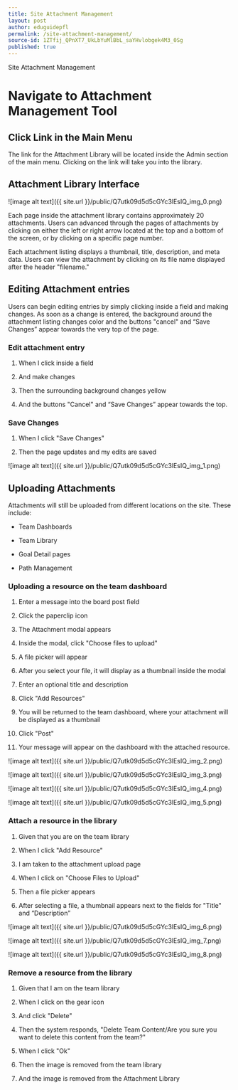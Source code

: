 ```yaml
---
title: Site Attachment Management
layout: post
author: eduguidepfl
permalink: /site-attachment-management/
source-id: 1ZTfij_QPnXT7_UkLbYuMlBbL_saYHvlobgek4M3_0Sg
published: true
---
```

Site Attachment Management

# Navigate to Attachment Management Tool

## Click Link in the Main Menu

The link for the Attachment Library will be located inside the Admin section of the main menu. Clicking on the link will take you into the library.

## Attachment Library Interface

![image alt text]({{ site.url }}/public/Q7utk09d5d5cGYc3lEsIQ_img_0.png)

Each page inside the attachment library contains approximately 20 attachments. Users can advanced through the pages of attachments by clicking on either the left or right arrow located at the top and a bottom of the screen, or by clicking on a specific page number.

Each attachment listing displays a thumbnail, title, description, and meta data. Users can view the attachment by clicking on its file name displayed after the header "filename."

## Editing Attachment entries

Users can begin editing entries by simply clicking inside a field and making changes. As soon as a change is entered, the background around the attachment listing changes color and the buttons "cancel" and “Save Changes” appear towards the very top of the page.

### Edit attachment entry

1. When I click inside a field

2. And make changes

3. Then the surrounding background changes yellow

4. And the buttons "Cancel" and “Save Changes” appear towards the top.

### Save Changes

1. When I click "Save Changes"

2. Then the page updates and my edits are saved

![image alt text]({{ site.url }}/public/Q7utk09d5d5cGYc3lEsIQ_img_1.png)

## Uploading Attachments

Attachments will still be uploaded from different locations on the site. These include:

* Team Dashboards

* Team Library

* Goal Detail pages

* Path Management

### Uploading a resource on the team dashboard

1. Enter a message into the board post field

2. Click the paperclip icon

3. The Attachment modal appears

4. Inside the modal, click "Choose files to upload"

5. A file picker will appear

6. After you select your file, it will display as a thumbnail inside the modal

7. Enter an optional title and description

8. Click "Add Resources"

9. You will be returned to the team dashboard, where your attachment will be displayed as a thumbnail

10. Click "Post"

11. Your message will appear on the dashboard with the attached resource.

![image alt text]({{ site.url }}/public/Q7utk09d5d5cGYc3lEsIQ_img_2.png)

![image alt text]({{ site.url }}/public/Q7utk09d5d5cGYc3lEsIQ_img_3.png)

![image alt text]({{ site.url }}/public/Q7utk09d5d5cGYc3lEsIQ_img_4.png)

![image alt text]({{ site.url }}/public/Q7utk09d5d5cGYc3lEsIQ_img_5.png)

### Attach a resource in the library

1. Given that you are on the team library

2. When I click "Add Resource"

3. I am taken to the attachment upload page

4. When I click on "Choose Files to Upload"

5. Then a file picker appears

6. After selecting a file, a thumbnail appears next to the fields for "Title" and “Description”

![image alt text]({{ site.url }}/public/Q7utk09d5d5cGYc3lEsIQ_img_6.png)

![image alt text]({{ site.url }}/public/Q7utk09d5d5cGYc3lEsIQ_img_7.png)

![image alt text]({{ site.url }}/public/Q7utk09d5d5cGYc3lEsIQ_img_8.png)

### Remove a resource from the library

1. Given that I am on the team library

2. When I click on the gear icon

3. And click "Delete"

4. Then the system responds, "Delete Team Content/Are you sure you want to delete this content from the team?"

5. When I click "Ok"

6. Then the image is removed from the team library

7. And the image is removed from the Attachment Library

